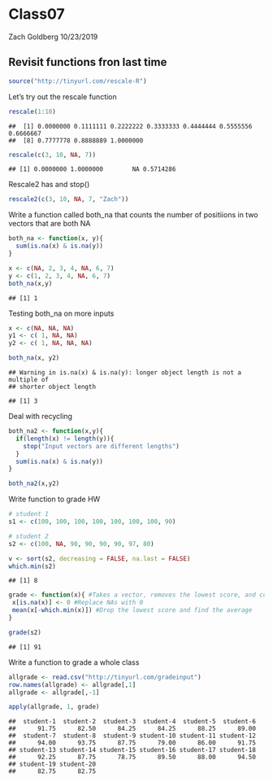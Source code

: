 Class07
================
Zach Goldberg
10/23/2019

## Revisit functions fron last time

``` r
source("http://tinyurl.com/rescale-R")
```

Let’s try out the rescale
    function

``` r
rescale(1:10)
```

    ##  [1] 0.0000000 0.1111111 0.2222222 0.3333333 0.4444444 0.5555556 0.6666667
    ##  [8] 0.7777778 0.8888889 1.0000000

``` r
rescale(c(3, 10, NA, 7))
```

    ## [1] 0.0000000 1.0000000        NA 0.5714286

Rescale2 has and stop()

``` r
rescale2(c(3, 10, NA, 7, "Zach"))
```

Write a function called both\_na that counts the number of positiions in
two vectors that are both NA

``` r
both_na <- function(x, y){
  sum(is.na(x) & is.na(y))
}

x <- c(NA, 2, 3, 4, NA, 6, 7)
y <- c(1, 2, 3, 4, NA, 6, 7)
both_na(x,y)
```

    ## [1] 1

Testing both\_na on more inputs

``` r
x <- c(NA, NA, NA)
y1 <- c( 1, NA, NA)
y2 <- c( 1, NA, NA, NA)

both_na(x, y2)
```

    ## Warning in is.na(x) & is.na(y): longer object length is not a multiple of
    ## shorter object length

    ## [1] 3

Deal with recycling

``` r
both_na2 <- function(x,y){
  if(length(x) != length(y)){
    stop("Input vectors are different lengths")
  }
  sum(is.na(x) & is.na(y))
}

both_na2(x,y2)
```

Write function to grade HW

``` r
# student 1
s1 <- c(100, 100, 100, 100, 100, 100, 100, 90) 

# student 2
s2 <- c(100, NA, 90, 90, 90, 90, 97, 80)

v <- sort(s2, decreasing = FALSE, na.last = FALSE)
which.min(s2)
```

    ## [1] 8

``` r
grade <- function(x){ #Takes a vector, removes the lowest score, and computes the average
 x[is.na(x)] <- 0 #Replace NAs with 0
 mean(x[-which.min(x)]) #Drop the lowest score and find the average
}

grade(s2)
```

    ## [1] 91

Write a function to grade a whole class

``` r
allgrade <- read.csv("http://tinyurl.com/gradeinput")
row.names(allgrade) <- allgrade[,1]
allgrade <- allgrade[,-1]

apply(allgrade, 1, grade)
```

    ##  student-1  student-2  student-3  student-4  student-5  student-6 
    ##      91.75      82.50      84.25      84.25      88.25      89.00 
    ##  student-7  student-8  student-9 student-10 student-11 student-12 
    ##      94.00      93.75      87.75      79.00      86.00      91.75 
    ## student-13 student-14 student-15 student-16 student-17 student-18 
    ##      92.25      87.75      78.75      89.50      88.00      94.50 
    ## student-19 student-20 
    ##      82.75      82.75
